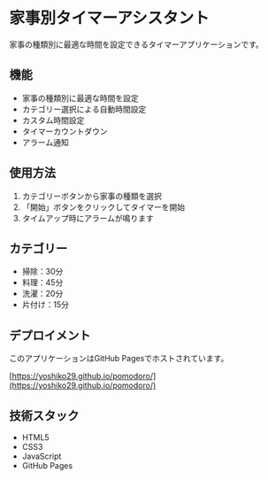 # 家事別タイマーアシスタント

家事の種類別に最適な時間を設定できるタイマーアプリケーションです。

## 機能

- 家事の種類別に最適な時間を設定
- カテゴリー選択による自動時間設定
- カスタム時間設定
- タイマーカウントダウン
- アラーム通知

## 使用方法

1. カテゴリーボタンから家事の種類を選択
2. 「開始」ボタンをクリックしてタイマーを開始
3. タイムアップ時にアラームが鳴ります

## カテゴリー

- 掃除：30分
- 料理：45分
- 洗濯：20分
- 片付け：15分

## デプロイメント

このアプリケーションはGitHub Pagesでホストされています。

[https://yoshiko29.github.io/pomodoro/](https://yoshiko29.github.io/pomodoro/)

## 技術スタック

- HTML5
- CSS3
- JavaScript
- GitHub Pages
